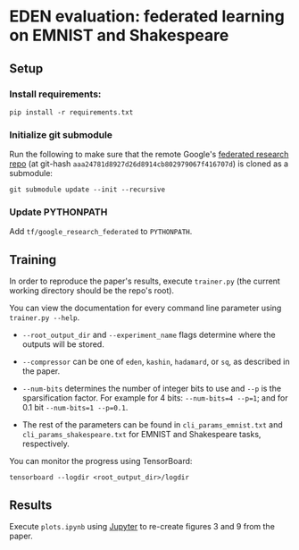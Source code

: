 # EDEN evaluation: federated learning on EMNIST and Shakespeare
## Setup

### Install requirements:

```setup
pip install -r requirements.txt
```

### Initialize git submodule

Run the following to make sure that the remote Google's [federated research repo](https://github.com/google-research/federated) (at git-hash `aaa24781d8927d26d8914cb802979067f416707d`)
is cloned as a submodule:

```setup
git submodule update --init --recursive
```



### Update PYTHONPATH

Add `tf/google_research_federated` to `PYTHONPATH`.

## Training

In order to reproduce the paper's results, execute `trainer.py` (the current working directory should be the repo's root).

You can view the documentation for every command line parameter using `trainer.py --help`.

* `--root_output_dir` and `--experiment_name` flags determine where the outputs will be stored. 

* `--compressor` can be one of `eden`, `kashin`, `hadamard`, or `sq`, as described in the paper.

* `--num-bits` determines the number of integer bits to use and `--p` is the sparsification factor. For example for 4 bits: `--num-bits=4 --p=1`; and for 0.1 bit `--num-bits=1 --p=0.1`.

* The rest of the parameters can be found in `cli_params_emnist.txt` and `cli_params_shakespeare.txt` for EMNIST and Shakespeare tasks, respectively.

You can monitor the progress using TensorBoard:

```setup
tensorboard --logdir <root_output_dir>/logdir
```

## Results

Execute `plots.ipynb` using [Jupyter](https://jupyter.org/) to re-create figures 3 and 9 from the paper. 